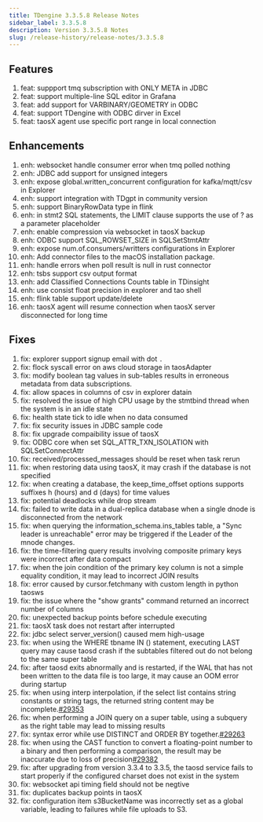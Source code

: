 ```yaml
---
title: TDengine 3.3.5.8 Release Notes
sidebar_label: 3.3.5.8
description: Version 3.3.5.8 Notes
slug: /release-history/release-notes/3.3.5.8
---
```


## Features
  1. feat: suppport tmq subscription with ONLY META in JDBC
  2. feat: support multiple-line SQL editor in Grafana
  3. feat: add support for VARBINARY/GEOMETRY in ODBC
  4. feat: support TDengine with ODBC dirver in Excel
  5. feat: taosX agent use specific port range in local connection

## Enhancements
  1. enh: websocket handle consumer error when tmq polled nothing
  2. enh: JDBC add support for unsigned integers
  3. enh: expose global.written_concurrent configuration for kafka/mqtt/csv in Explorer
  4. enh: support integration with TDgpt in community version
  5. enh: support BinaryRowData type in flink
  6. enh: in stmt2 SQL statements, the LIMIT clause supports the use of ? as a parameter placeholder
  7. enh: enable compression via websocket in taosX backup
  8. enh: ODBC support SQL_ROWSET_SIZE in SQLSetStmtAttr
  9. enh: expose num.of.consumers/writters configurations in Explorer
 10. enh: Add connector files to the macOS installation package.
 11. enh: handle errors when poll result is null in rust connector
 12. enh: tsbs support csv output format
 13. enh: add Classified Connections Counts table in TDinsight
 14. enh: use consist float precision in explorer and tao shell
 15. enh: flink table support update/delete
 16. enh: taosX agent will resume connection when taosX server disconnected for long time

## Fixes
  1. fix: explorer support signup email with dot `.`
  2. fix: flock syscall error on aws cloud storage in taosAdapter
  3. fix: modify boolean tag values in sub-tables results in erroneous metadata from data subscriptions.
  4. fix: allow spaces in columns of csv in explorer datain
  5. fix: resolved the issue of high CPU usage by the stmtbind thread when the system is in an idle state
  6. fix: health state tick to idle when no data consumed
  7. fix: fix security issues in JDBC sample code
  8. fix: fix upgrade compaibility issue of taosX
  9. fix: ODBC core when set SQL_ATTR_TXN_ISOLATION with SQLSetConnectAttr
 10. fix: received/processed_messages should be reset when task rerun
 11. fix: when restoring data using taosX, it may crash if the database is not specified
 12. fix: when creating a database, the keep_time_offset options supports suffixes h (hours) and d (days) for time values
 13. fix: potential deadlocks while drop stream
 14. fix: failed to write data in a dual-replica database when a single dnode is disconnected from the network
 15. fix: when querying the information_schema.ins_tables table, a "Sync leader is unreachable" error may be triggered if the Leader of the mnode changes.
 16. fix: the time-filtering query results involving composite primary keys were incorrect after data compact
 17. fix: when the join condition of the primary key column is not a simple equality condition, it may lead to incorrect JOIN results
 18. fix: error caused by cursor.fetchmany with custom length in python taosws
 19. fix: the issue where the "show grants" command returned an incorrect number of columns
 20. fix: unexpected backup points before schedule executing
 21. fix: taosX task does not restart after interrupted
 22. fix: jdbc select server_version() caused mem high-usage
 23. fix: when using the WHERE tbname IN () statement, executing LAST query may cause taosd crash if the subtables filtered out do not belong to the same super table
 24. fix: after taosd exits abnormally and is restarted, if the WAL that has not been written to the data file is too large, it may cause an OOM error during startup
 25. fix: when using interp interpolation, if the select list contains string constants or string tags, the returned string content may be incomplete.[#29353](https://github.com/taosdata/TDengine/issues/29353)
 26. fix: when performing a JOIN query on a super table, using a subquery as the right table may lead to missing results
 27. fix: syntax error while use DISTINCT and ORDER BY together.[#29263](https://github.com/taosdata/TDengine/issues/29263)
 28. fix: when using the CAST function to convert a floating-point number to a binary and then performing a comparison, the result may be inaccurate due to loss of precision[#29382](https://github.com/taosdata/TDengine/issues/29382)
 29. fix: after upgrading from version 3.3.4 to 3.3.5, the taosd service fails to start properly if the configured charset does not exist in the system
 30. fix: websocket api timing field should not be negtive
 31. fix: duplicates backup points in taosX
 32. fix: configuration item s3BucketName was incorrectly set as a global variable, leading to failures while file uploads to S3.

